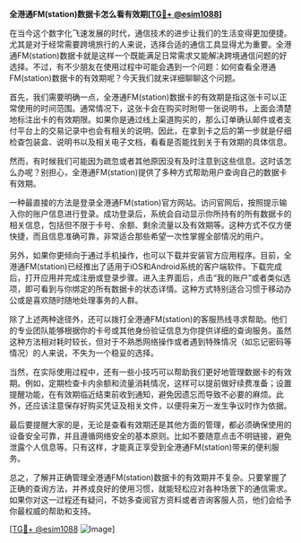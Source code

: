 **全港通FM(station)数据卡怎么看有效期[[TG💪+ @esim1088](https://t.me/s/esim1088)]**

在当今这个数字化飞速发展的时代，通信技术的进步让我们的生活变得更加便捷。尤其是对于经常需要跨境旅行的人来说，选择合适的通信工具显得尤为重要。全港通FM(station)数据卡就是这样一个既能满足日常需求又能解决跨境通信问题的好选择。不过，有不少朋友在使用过程中可能会遇到一个问题：如何查看全港通FM(station)数据卡的有效期呢？今天我们就来详细聊聊这个问题。

首先，我们需要明确一点，全港通FM(station)数据卡的有效期是指这张卡可以正常使用的时间范围。通常情况下，这张卡会在购买时附带一张说明书，上面会清楚地标注出卡的有效期限。如果你是通过线上渠道购买的，那么订单确认邮件或者支付平台上的交易记录中也会有相关的说明。因此，在拿到卡之后的第一步就是仔细检查包装盒、说明书以及相关电子文档，看看是否能找到关于有效期的具体信息。

然而，有时候我们可能因为疏忽或者其他原因没有及时注意到这些信息。这时该怎么办呢？别担心，全港通FM(station)提供了多种方式帮助用户查询自己的数据卡有效期。

一种最直接的方法是登录全港通FM(station)官方网站。访问官网后，按照提示输入你的账户信息进行登录。成功登录后，系统会自动显示你所持有的所有数据卡的相关信息，包括但不限于卡号、余额、剩余流量以及有效期等。这种方式不仅方便快捷，而且信息准确可靠，非常适合那些希望一次性掌握全部情况的用户。

另外，如果你更倾向于通过手机操作，也可以下载并安装官方应用程序。目前，全港通FM(station)已经推出了适用于iOS和Android系统的客户端软件。下载完成后，打开应用并完成注册或登录步骤。进入主界面后，点击“我的账户”或者类似选项，即可看到与你绑定的所有数据卡的状态详情。这种方式特别适合习惯于移动办公或是喜欢随时随地处理事务的人群。

除了上述两种途径外，还可以拨打全港通FM(station)的客服热线寻求帮助。他们的专业团队能够根据你的卡号或其他身份验证信息为你提供详细的查询服务。虽然这种方法相对耗时较长，但对于不熟悉网络操作或者遇到特殊情况（如忘记密码等情况）的人来说，不失为一个稳妥的选择。

当然，在实际使用过程中，还有一些小技巧可以帮助我们更好地管理数据卡的有效期。例如，定期检查卡内余额和流量消耗情况，这样可以提前做好续费准备；设置提醒功能，在有效期临近结束前收到通知，避免因遗忘而导致不必要的麻烦。此外，还应该注意保存好购买凭证及相关文件，以便将来万一发生争议时作为依据。

最后要提醒大家的是，无论是查看有效期还是其他方面的管理，都必须确保使用的设备安全可靠，并且遵循网络安全的基本原则。比如不要随意点击不明链接，避免泄露个人信息等。只有这样，才能真正享受到全港通FM(station)带来的便利服务。

总之，了解并正确管理全港通FM(station)数据卡的有效期并不复杂。只要掌握了正确的查询方法，并养成良好的使用习惯，就能轻松应对各种场景下的通信需求。如果你对这一过程还有疑问，不妨多查阅官方资料或者咨询客服人员，他们会给予你最权威的帮助和支持。

[[TG💪+ @esim1088](https://t.me/s/esim1088) ![Image](https://i.postimg.cc/4NQfJmqS/Snipaste-2025-05-13-00-14-12.png)]